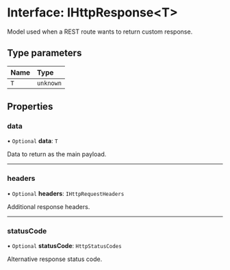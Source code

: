 # Interface: IHttpResponse\<T\>

Model used when a REST route wants to return custom response.

## Type parameters

| Name | Type |
| :------ | :------ |
| `T` | `unknown` |

## Properties

### data

• `Optional` **data**: `T`

Data to return as the main payload.

___

### headers

• `Optional` **headers**: `IHttpRequestHeaders`

Additional response headers.

___

### statusCode

• `Optional` **statusCode**: `HttpStatusCodes`

Alternative response status code.
